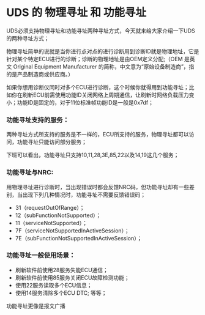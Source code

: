 # UDS 的 物理寻址 和 功能寻址

UDS必须支持物理寻址和功能寻址两种寻址方式，今天就来给大家介绍一下UDS的两种寻址方式；

物理寻址简单的说就是当你进行点对点的进行诊断用到诊断ID就是物理地址，它是针对某个特定ECU进行的诊断；诊断的物理地址是由OEM定义分配;（OEM 是英文 Original Equipment Manufacturer 的简称，中文意为“原始设备制造商”，指的是产品制造商或供应商。）

如果你想用诊断仪同时对多个ECU进行诊断，这个时候你就得用到功能寻址；比如你在刷新ECU前需使用功能ID关闭网络上周期通信，让刷新时网络负载压力变小；功能ID是固定的，对于11位标准帧功能ID是一般是0x7df；

### 功能寻址支持的服务：

两种寻址方式所支持的服务是不一样的，ECU所支持的服务，物理寻址都可以访问，功能寻址只能访问部分服务；

下班可以看出，功能寻址只支持10,11,28,3E,85,22以及14,19这几个服务；

### 功能寻址与NRC:

用物理寻址进行诊断时，当出现错误时都会反馈NRC码，但功能寻址却有一些差别，当出现下列几种情况时，功能寻址不需要反馈错误码；

+ 31（requestOutOfRange）；
+ 12（subFunctionNotSupported）；
+ 11（serviceNotSupported）；
+ 7F（serviceNotSupportedInActiveSession）；
+ 7E（subFunctionNotSupportedInActiveSession）；

### 功能寻址一般使用场景：

+ 刷新软件前使用28服务失能ECU通信；
+ 刷新软件前使用85服务关闭ECU故障检测功能；
+ 使用22服务读取多个ECU信息；
+ 使用14服务清除多个ECU DTC; 等等；

功能寻址更像是报文广播